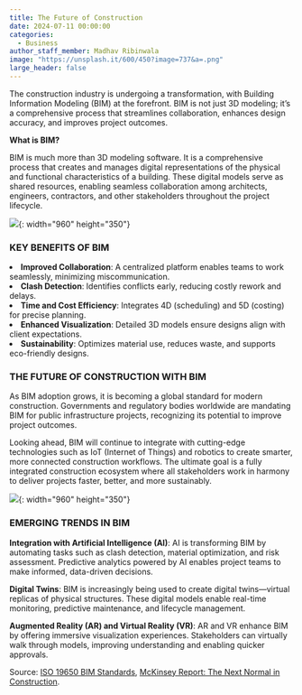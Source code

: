 ```yaml
---
title: The Future of Construction
date: 2024-07-11 00:00:00
categories:
  - Business
author_staff_member: Madhav Ribinwala
image: "https://unsplash.it/600/450?image=737&a=.png"
large_header: false
---
```


The construction industry is undergoing a transformation, with Building Information Modeling (BIM) at the forefront. BIM is not just 3D modeling; it’s a comprehensive process that streamlines collaboration, enhances design accuracy, and improves project outcomes.

<strong>What is BIM?</strong>

BIM is much more than 3D modeling software. It is a comprehensive process that creates and manages digital representations of the physical and functional characteristics of a building. These digital models serve as shared resources, enabling seamless collaboration among architects, engineers, contractors, and other stakeholders throughout the project lifecycle.

![](https://unsplash.it/960/350?image=617){: width="960" height="350"}

### KEY BENEFITS OF BIM

<li><strong>Improved Collaboration</strong>: A centralized platform enables teams to work seamlessly, minimizing miscommunication.</li>
<li><strong>Clash Detection</strong>: Identifies conflicts early, reducing costly rework and delays.</li>
<li><strong>Time and Cost Efficiency</strong>: Integrates 4D (scheduling) and 5D (costing) for precise planning.</li>
<li><strong>Enhanced Visualization</strong>: Detailed 3D models ensure designs align with client expectations.</li>
<li><strong>Sustainability</strong>: Optimizes material use, reduces waste, and supports eco-friendly designs.</li>

### THE FUTURE OF CONSTRUCTION WITH BIM

As BIM adoption grows, it is becoming a global standard for modern construction. Governments and regulatory bodies worldwide are mandating BIM for public infrastructure projects, recognizing its potential to improve project outcomes.

Looking ahead, BIM will continue to integrate with cutting-edge technologies such as IoT (Internet of Things) and robotics to create smarter, more connected construction workflows. The ultimate goal is a fully integrated construction ecosystem where all stakeholders work in harmony to deliver projects faster, better, and more sustainably.

![](https://unsplash.it/960/350?image=864){: width="960" height="350"}

### EMERGING TRENDS IN BIM

<Strong>Integration with Artificial Intelligence (AI)</Strong>: AI is transforming BIM by automating tasks such as clash detection, material optimization, and risk assessment. Predictive analytics powered by AI enables project teams to make informed, data-driven decisions.

<strong>Digital Twins</strong>: BIM is increasingly being used to create digital twins—virtual replicas of physical structures. These digital models enable real-time monitoring, predictive maintenance, and lifecycle management.

<strong>Augmented Reality (AR) and Virtual Reality (VR)</strong>: AR and VR enhance BIM by offering immersive visualization experiences. Stakeholders can virtually walk through models, improving understanding and enabling quicker approvals.

Source: [ISO 19650 BIM Standards](https://www.iso.org/standards.html), [McKinsey Report: The Next Normal in Construction](https://www.mckinsey.com/industries/capital-projects-and-infrastructure/our-insights/the-next-normal-in-construction).
